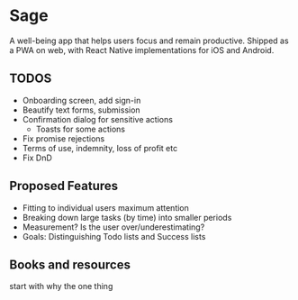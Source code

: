 # Sage

A well-being app that helps users focus and remain productive. Shipped as a PWA on web, with React Native implementations for iOS and Android.

## TODOS
- Onboarding screen, add sign-in
- Beautify text forms, submission
- Confirmation dialog for sensitive actions
  - Toasts for some actions
- Fix promise rejections
- Terms of use, indemnity, loss of profit etc
- Fix DnD

## Proposed Features

- Fitting to individual users maximum attention
- Breaking down large tasks (by time) into smaller periods
- Measurement? Is the user over/underestimating?
- Goals: Distinguishing Todo lists and Success lists

## Books and resources

start with why
the one thing
